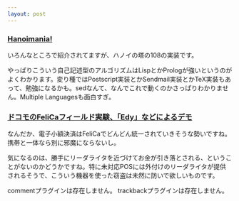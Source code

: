 ```yaml
---
layout: post
---
```

<h3><a href="http://hanoi.kernelthread.com">Hanoimania!</a></h3>
<p>いろんなところで紹介されてますが、ハノイの塔の108の実装です。</p>
<p>やっぱりこういう自己記述型のアルゴリズムはLispとかPrologが強いというのがよくわかります。変り種ではPostscript実装とかSendmail実装とかTeX実装もあって、勉強になるかも。sedなんて、なんでこれで動くのかさっぱりわかりません。Multiple Languagesも面白すぎ。</p>
<h3><a href="http://k-tai.impress.co.jp/cda/article/news_toppage/16871.html">ドコモのFeliCaフィールド実験、「Edy」などによるデモ</a></h3>
<p>なんだか、電子小額決済はFeliCaでどんどん統一されていきそうな勢いですね。携帯と一体なら別に邪魔にならないし。</p>
<p>気になるのは、勝手にリーダライタを近づけてお金が引き落とされる、ということがないのかどうかですね。特に未対応POSには外付けのリーダライタが提供されるそうで、こういう機器を使った窃盗は未然に防いで欲しいものです。</p>
<p><span class="error">commentプラグインは存在しません。</span> <span class="error">trackbackプラグインは存在しません。</span> </p>
